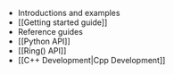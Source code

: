 * Introductions and examples
 * [[Getting started guide]]
* Reference guides
 * [[Python API]]
 * [[Ring() API]]
 * [[C++ Development|Cpp Development]]